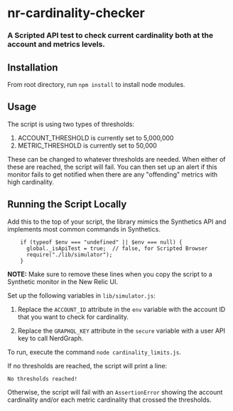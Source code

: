 # nr-cardinality-checker

### A Scripted API test to check current cardinality both at the account and metrics levels.


## Installation

From root directory, run `npm install` to install node modules.

## Usage

The script is using two types of thresholds:

1. ACCOUNT_THRESHOLD is currently set to 5,000,000
2. METRIC_THRESHOLD is currently set to 50,000

These can be changed to whatever thresholds are needed. When either of these are reached, the script will fail. You can then set up an alert if this monitor fails to get notified when there are any "offending" metrics with high cardinality.

## Running the Script Locally

Add this to the top of your script, the library mimics the Synthetics API and implements most common commands in Synthetics.

```
    if (typeof $env === "undefined" || $env === null) {
      global._isApiTest = true;  // false, for Scripted Browser
      require("./lib/simulator");
    }
```

**NOTE:** Make sure to remove these lines when you copy the script to a Synthetic monitor in the New Relic UI.

Set up the following variables in `lib/simulator.js`:

1. Replace the `ACCOUNT_ID` attribute in the `env` variable with the account ID that you want to check for cardinality.

2. Replace the `GRAPHQL_KEY` attribute in the `secure` variable with a user API key to call NerdGraph.

To run, execute the command `node cardinality_limits.js`. 


If no thresholds are reached, the script will print a line:

```
No thresholds reached!
```

Otherwise, the script will fail with an `AssertionError` showing the account cardinality and/or each metric cardinality that crossed the thresholds.